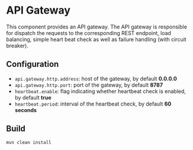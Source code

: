 # API Gateway

This component provides an API gateway. The API gateway is responsible
for dispatch the requests to the corresponding REST endpoint, load balancing,
simple heart beat check as well as failure handling (with circuit breaker).

## Configuration

- `api.gateway.http.address`: host of the gateway, by default **0.0.0.0**
- `api.gateway.http.port`: port of the gateway, by default **8787**
- `heartbeat.enable`: flag indicating whether heartbeat check is enabled, by default **true**
- `heartbeat.period`: interval of the heartbeat check, by default **60 seconds**

## Build

    mvn clean install

